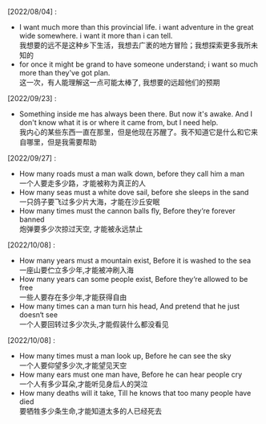 [2022/08/04] :
- I want much more than this provincial life. i want adventure in the great wide somewhere. i want it more than i can
  tell.  
  我想要的远不是这种乡下生活，我想去广袤的地方冒险；我想探索更多我所未知的
- for once it might be grand to have someone understand; i want so much more than they've got plan.  
  这一次，有人能理解这一点可能太棒了, 我想要的远超他们的预期

[2022/09/23] :
- Something inside me has always been there. But now it's awake. And I don't know what it is or where it came from, but
  I need help.  
  我内心的某些东西一直在那里，但是他现在苏醒了。我不知道它是什么和它来自哪里，但是我需要帮助

[2022/09/27] :
- How many roads must a man walk down, before they call him a man  
  一个人要走多少路，才能被称为真正的人
- How many seas must a white dove sail, before she sleeps in the sand  
  一只鸽子要飞过多少片大海，才能在沙丘安眠
- How many times must the cannon balls fly, Before they‘re forever banned  
  炮弹要多少次掠过天空, 才能被永远禁止

[2022/10/08] :
- How many years must a mountain exist, Before it is washed to the sea  
  一座山要伫立多少年,才能被冲刷入海
- How many years can some people exist, Before they‘re allowed to be free  
  一些人要存在多少年,才能获得自由
- How many times can a man turn his head, And pretend that he just doesn‘t see  
  一个人要回转过多少次头,才能假装什么都没看见

[2022/10/08] :
- How many times must a man look up, Before he can see the sky  
  一个人要仰望多少次,才能望见天空
- How many ears must one man have, Before he can hear people cry  
  一个人有多少耳朵,才能听见身后人的哭泣
- How many deaths will it take, Till he knows that too many people have died  
  要牺牲多少条生命,才能知道太多的人已经死去
